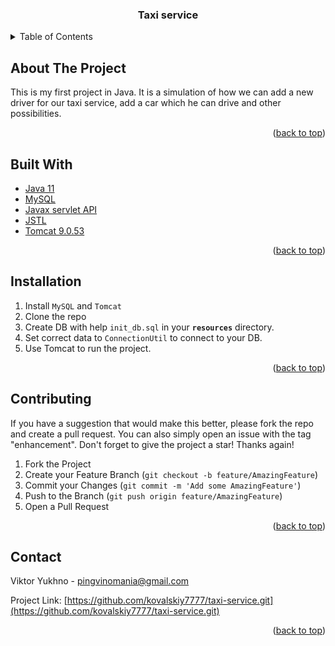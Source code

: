 <!-- PROJECT LOGO -->
<h3 align="center">Taxi service</h3>

<!-- TABLE OF CONTENTS -->
<details>
  <summary>Table of Contents</summary>
  <ol>
    <li>
      <a href="#about-the-project">About The Project</a>
        <li><a href="#built-with">Built With</a></li>
    </li>
    <li><a href="#installation">Installation</a></li>
      </ul>
    </li>
    <li><a href="#contributing">Contributing</a></li>
    <li><a href="#contact">Contact</a></li>
  </ol>
</details>



<!-- ABOUT THE PROJECT -->
## About The Project


This is my first project in Java. It is a simulation of how we can add a new driver for our taxi service, add a car which he can drive and other possibilities.

<p align="right">(<a href="#top">back to top</a>)</p>



## Built With

* [Java 11](https://www.oracle.com/java/technologies/downloads/)
* [MySQL](https://www.mysql.com/)
* [Javax servlet API](https://mvnrepository.com/artifact/javax.servlet/javax.servlet-api)
* [JSTL](https://mvnrepository.com/artifact/javax.servlet.jsp.jstl/jstl-api)
* [Tomcat 9.0.53](http://tomcat.apache.org/)


<p align="right">(<a href="#top">back to top</a>)</p>



## Installation

1. Install `MySQL` and `Tomcat`
2. Clone the repo
3. Create DB with help `init_db.sql` in your **`resources`** directory.
4. Set correct data to `ConnectionUtil` to connect to your DB.
5. Use Tomcat to run the project.

<p align="right">(<a href="#top">back to top</a>)</p>



<!-- CONTRIBUTING -->
## Contributing

If you have a suggestion that would make this better, please fork the repo and create a pull request. You can also simply open an issue with the tag "enhancement".
Don't forget to give the project a star! Thanks again!

1. Fork the Project
2. Create your Feature Branch (`git checkout -b feature/AmazingFeature`)
3. Commit your Changes (`git commit -m 'Add some AmazingFeature'`)
4. Push to the Branch (`git push origin feature/AmazingFeature`)
5. Open a Pull Request

<p align="right">(<a href="#top">back to top</a>)</p>


<!-- CONTACT -->
## Contact

Viktor Yukhno - pingvinomania@gmail.com

Project Link: [https://github.com/kovalskiy7777/taxi-service.git](https://github.com/kovalskiy7777/taxi-service.git)

<p align="right">(<a href="#top">back to top</a>)</p>



